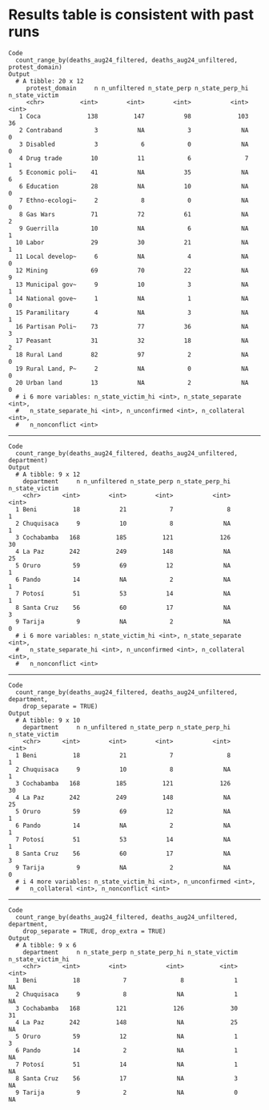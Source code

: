 # Results table is consistent with past runs

    Code
      count_range_by(deaths_aug24_filtered, deaths_aug24_unfiltered, protest_domain)
    Output
      # A tibble: 20 x 12
         protest_domain     n n_unfiltered n_state_perp n_state_perp_hi n_state_victim
         <chr>          <int>        <int>        <int>           <int>          <int>
       1 Coca             138          147           98             103             36
       2 Contraband         3           NA            3              NA              0
       3 Disabled           3            6            0              NA              0
       4 Drug trade        10           11            6               7              1
       5 Economic poli~    41           NA           35              NA              6
       6 Education         28           NA           10              NA              0
       7 Ethno-ecologi~     2            8            0              NA              0
       8 Gas Wars          71           72           61              NA              2
       9 Guerrilla         10           NA            6              NA              1
      10 Labor             29           30           21              NA              1
      11 Local develop~     6           NA            4              NA              0
      12 Mining            69           70           22              NA              9
      13 Municipal gov~     9           10            3              NA              1
      14 National gove~     1           NA            1              NA              0
      15 Paramilitary       4           NA            3              NA              1
      16 Partisan Poli~    73           77           36              NA              3
      17 Peasant           31           32           18              NA              2
      18 Rural Land        82           97            2              NA              0
      19 Rural Land, P~     2           NA            0              NA              0
      20 Urban land        13           NA            2              NA              0
      # i 6 more variables: n_state_victim_hi <int>, n_state_separate <int>,
      #   n_state_separate_hi <int>, n_unconfirmed <int>, n_collateral <int>,
      #   n_nonconflict <int>

---

    Code
      count_range_by(deaths_aug24_filtered, deaths_aug24_unfiltered, department)
    Output
      # A tibble: 9 x 12
        department     n n_unfiltered n_state_perp n_state_perp_hi n_state_victim
        <chr>      <int>        <int>        <int>           <int>          <int>
      1 Beni          18           21            7               8              1
      2 Chuquisaca     9           10            8              NA              1
      3 Cochabamba   168          185          121             126             30
      4 La Paz       242          249          148              NA             25
      5 Oruro         59           69           12              NA              1
      6 Pando         14           NA            2              NA              1
      7 Potosí        51           53           14              NA              1
      8 Santa Cruz    56           60           17              NA              3
      9 Tarija         9           NA            2              NA              0
      # i 6 more variables: n_state_victim_hi <int>, n_state_separate <int>,
      #   n_state_separate_hi <int>, n_unconfirmed <int>, n_collateral <int>,
      #   n_nonconflict <int>

---

    Code
      count_range_by(deaths_aug24_filtered, deaths_aug24_unfiltered, department,
        drop_separate = TRUE)
    Output
      # A tibble: 9 x 10
        department     n n_unfiltered n_state_perp n_state_perp_hi n_state_victim
        <chr>      <int>        <int>        <int>           <int>          <int>
      1 Beni          18           21            7               8              1
      2 Chuquisaca     9           10            8              NA              1
      3 Cochabamba   168          185          121             126             30
      4 La Paz       242          249          148              NA             25
      5 Oruro         59           69           12              NA              1
      6 Pando         14           NA            2              NA              1
      7 Potosí        51           53           14              NA              1
      8 Santa Cruz    56           60           17              NA              3
      9 Tarija         9           NA            2              NA              0
      # i 4 more variables: n_state_victim_hi <int>, n_unconfirmed <int>,
      #   n_collateral <int>, n_nonconflict <int>

---

    Code
      count_range_by(deaths_aug24_filtered, deaths_aug24_unfiltered, department,
        drop_separate = TRUE, drop_extra = TRUE)
    Output
      # A tibble: 9 x 6
        department     n n_state_perp n_state_perp_hi n_state_victim n_state_victim_hi
        <chr>      <int>        <int>           <int>          <int>             <int>
      1 Beni          18            7               8              1                NA
      2 Chuquisaca     9            8              NA              1                NA
      3 Cochabamba   168          121             126             30                31
      4 La Paz       242          148              NA             25                NA
      5 Oruro         59           12              NA              1                 3
      6 Pando         14            2              NA              1                NA
      7 Potosí        51           14              NA              1                NA
      8 Santa Cruz    56           17              NA              3                NA
      9 Tarija         9            2              NA              0                NA

